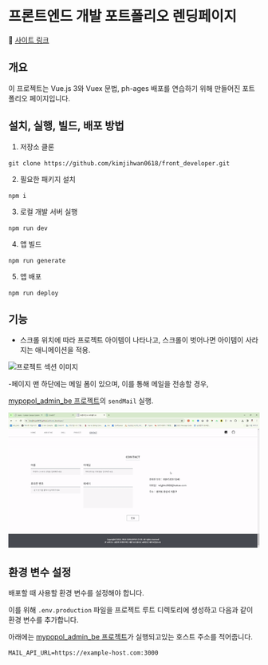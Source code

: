 # 프론트엔드 개발 포트폴리오 렌딩페이지
🔗 <a href="https://kimjihwan0618.github.io/front_developer/" target="_blank">사이트 링크</a>


## 개요
이 프로젝트는 Vue.js 3와 Vuex 문법, ph-ages 배포를 연습하기 위해 만들어진 포트폴리오 페이지입니다.


## 설치, 실행, 빌드, 배포 방법
1. 저장소 클론

``
git clone https://github.com/kimjihwan0618/front_developer.git
``

2. 필요한 패키지 설치

``
npm i
``

3. 로컬 개발 서버 실행

``
npm run dev
``

4. 앱 빌드

``
npm run generate
``

5. 앱 배포 

``
npm run deploy
``


## 기능
- 스크롤 위치에 따라 프로젝트 아이템이 나타나고, 스크롤이 벗어나면 아이템이 사라지는 애니메이션을 적용.

![프로젝트 섹션 이미지](./assets/images/project_scroll_ani.gif)


-페이지 맨 하단에는 메일 폼이 있으며, 이를 통해 메일을 전송할 경우, 

[mypopol_admin_be 프로젝트](https://github.com/kimjihwan0618/mypopol_admin_be/blob/main/controllers/emailCtrl.js)의 `sendMail` 실행.

![메일 전송 이미지](./assets/images/mail_send.gif)


## 환경 변수 설정

배포할 때 사용할 환경 변수를 설정해야 합니다.

이를 위해 `.env.production` 파일을 프로젝트 루트 디렉토리에 생성하고 다음과 같이 환경 변수를 추가합니다.

아래에는 [mypopol_admin_be 프로젝트](https://github.com/kimjihwan0618/mypopol_admin_be)가 실행되고있는 호스트 주소를 적어줍니다.
```plaintext
MAIL_API_URL=https://example-host.com:3000